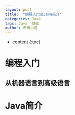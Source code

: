 ```yaml
---
layout: post
title:  "编程入门及Java简介"
categories: Java
tags: Java  基础
author: 希夷小道
---
```


* content
{:toc}

# 编程入门
## 从机器语言到高级语言


# Java简介
